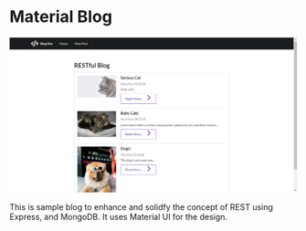 # Material Blog

![Material Blog](/public/img/material.png)

This is sample blog to enhance and solidfy the concept of REST using Express, and MongoDB. It uses Material UI for the design.